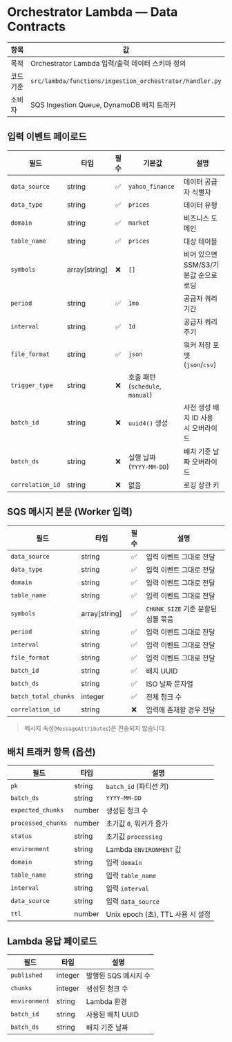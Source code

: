 # Orchestrator Lambda — Data Contracts

| 항목      | 값                                                       |
| --------- | -------------------------------------------------------- |
| 목적      | Orchestrator Lambda 입력/출력 데이터 스키마 정의         |
| 코드 기준 | `src/lambda/functions/ingestion_orchestrator/handler.py` |
| 소비자    | SQS Ingestion Queue, DynamoDB 배치 트래커                |

## 입력 이벤트 페이로드

| 필드             | 타입            | 필수 | 기본값                           | 설명                                  |
| ---------------- | --------------- | :--: | -------------------------------- | ------------------------------------- |
| `data_source`    | string          |  ✅  | `yahoo_finance`                  | 데이터 공급자 식별자                  |
| `data_type`      | string          |  ✅  | `prices`                         | 데이터 유형                           |
| `domain`         | string          |  ✅  | `market`                         | 비즈니스 도메인                       |
| `table_name`     | string          |  ✅  | `prices`                         | 대상 테이블                           |
| `symbols`        | array\[string\] |  ❌  | `[]`                             | 비어 있으면 SSM/S3/기본값 순으로 로딩 |
| `period`         | string          |  ✅  | `1mo`                            | 공급자 쿼리 기간                      |
| `interval`       | string          |  ✅  | `1d`                             | 공급자 쿼리 주기                      |
| `file_format`    | string          |  ✅  | `json`                           | 워커 저장 포맷 (`json`/`csv`)         |
| `trigger_type`   | string          |  ❌  | 호출 패턴 (`schedule`, `manual`) |                                       |
| `batch_id`       | string          |  ❌  | `uuid4()` 생성                   | 사전 생성 배치 ID 사용 시 오버라이드  |
| `batch_ds`       | string          |  ❌  | 실행 날짜 (`YYYY-MM-DD`)         | 배치 기준 날짜 오버라이드             |
| `correlation_id` | string          |  ❌  | 없음                             | 로깅 상관 키                          |

## SQS 메시지 본문 (Worker 입력)

| 필드                 | 타입            | 필수 | 설명                               |
| -------------------- | --------------- | :--: | ---------------------------------- |
| `data_source`        | string          |  ✅  | 입력 이벤트 그대로 전달            |
| `data_type`          | string          |  ✅  | 입력 이벤트 그대로 전달            |
| `domain`             | string          |  ✅  | 입력 이벤트 그대로 전달            |
| `table_name`         | string          |  ✅  | 입력 이벤트 그대로 전달            |
| `symbols`            | array\[string\] |  ✅  | `CHUNK_SIZE` 기준 분할된 심볼 묶음 |
| `period`             | string          |  ✅  | 입력 이벤트 그대로 전달            |
| `interval`           | string          |  ✅  | 입력 이벤트 그대로 전달            |
| `file_format`        | string          |  ✅  | 입력 이벤트 그대로 전달            |
| `batch_id`           | string          |  ✅  | 배치 UUID                          |
| `batch_ds`           | string          |  ✅  | ISO 날짜 문자열                    |
| `batch_total_chunks` | integer         |  ✅  | 전체 청크 수                       |
| `correlation_id`     | string          |  ❌  | 입력에 존재할 경우 전달            |

> 메시지 속성(`MessageAttributes`)은 전송되지 않습니다.

## 배치 트래커 항목 (옵션)

| 필드               | 타입   | 설명                              |
| ------------------ | ------ | --------------------------------- |
| `pk`               | string | `batch_id` (파티션 키)            |
| `batch_ds`         | string | `YYYY-MM-DD`                      |
| `expected_chunks`  | number | 생성된 청크 수                    |
| `processed_chunks` | number | 초기값 `0`, 워커가 증가           |
| `status`           | string | 초기값 `processing`               |
| `environment`      | string | Lambda `ENVIRONMENT` 값           |
| `domain`           | string | 입력 `domain`                     |
| `table_name`       | string | 입력 `table_name`                 |
| `interval`         | string | 입력 `interval`                   |
| `data_source`      | string | 입력 `data_source`                |
| `ttl`              | number | Unix epoch (초), TTL 사용 시 설정 |

## Lambda 응답 페이로드

| 필드          | 타입    | 설명                 |
| ------------- | ------- | -------------------- |
| `published`   | integer | 발행된 SQS 메시지 수 |
| `chunks`      | integer | 생성된 청크 수       |
| `environment` | string  | Lambda 환경          |
| `batch_id`    | string  | 사용된 배치 UUID     |
| `batch_ds`    | string  | 배치 기준 날짜       |
